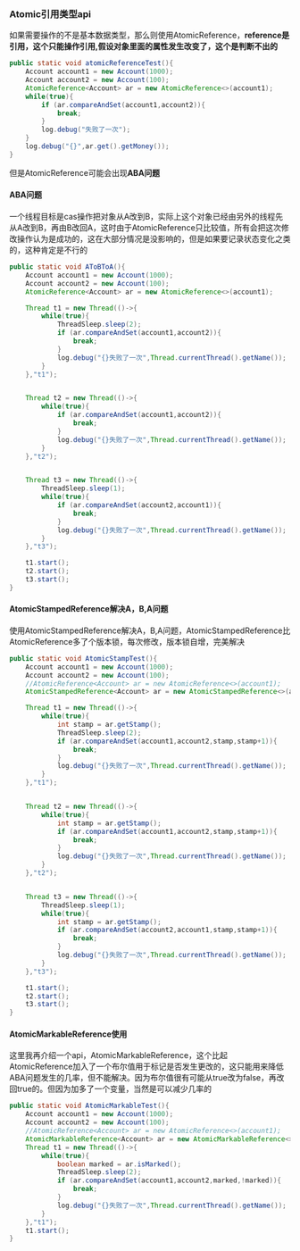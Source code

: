 ### Atomic引用类型api



如果需要操作的不是基本数据类型，那么则使用AtomicReference，**reference是引用，这个只能操作引用,假设对象里面的属性发生改变了，这个是判断不出的**

```java
public static void atomicReferenceTest(){
    Account account1 = new Account(1000);
    Account account2 = new Account(100);
    AtomicReference<Account> ar = new AtomicReference<>(account1);
    while(true){
        if (ar.compareAndSet(account1,account2)){
            break;
        }
        log.debug("失败了一次");
    }
    log.debug("{}",ar.get().getMoney());
}
```



但是AtomicReference可能会出现**ABA问题**




#### ABA问题

一个线程目标是cas操作把对象从A改到B，实际上这个对象已经由另外的线程先从A改到B，再由B改回A，这时由于AtomicReference只比较值，所有会把这次修改操作认为是成功的，这在大部分情况是没影响的，但是如果要记录状态变化之类的，这种肯定是不行的

```java
public static void AToBToA(){
    Account account1 = new Account(1000);
    Account account2 = new Account(100);
    AtomicReference<Account> ar = new AtomicReference<>(account1);

    Thread t1 = new Thread(()->{
        while(true){
            ThreadSleep.sleep(2);
            if (ar.compareAndSet(account1,account2)){
                break;
            }
            log.debug("{}失败了一次",Thread.currentThread().getName());
        }
    },"t1");


    Thread t2 = new Thread(()->{
        while(true){
            if (ar.compareAndSet(account1,account2)){
                break;
            }
            log.debug("{}失败了一次",Thread.currentThread().getName());
        }
    },"t2");


    Thread t3 = new Thread(()->{
        ThreadSleep.sleep(1);
        while(true){
            if (ar.compareAndSet(account2,account1)){
                break;
            }
            log.debug("{}失败了一次",Thread.currentThread().getName());
        }
    },"t3");

    t1.start();
    t2.start();
    t3.start();
}
```



#### AtomicStampedReference解决A，B,A问题

使用AtomicStampedReference解决A，B,A问题，AtomicStampedReference比AtomicReference多了个版本锁，每次修改，版本锁自增，完美解决

```java
public static void AtomicStampTest(){
    Account account1 = new Account(1000);
    Account account2 = new Account(100);
    //AtomicReference<Account> ar = new AtomicReference<>(account1);
    AtomicStampedReference<Account> ar = new AtomicStampedReference<>(account1,0);

    Thread t1 = new Thread(()->{
        while(true){
            int stamp = ar.getStamp();
            ThreadSleep.sleep(2);
            if (ar.compareAndSet(account1,account2,stamp,stamp+1)){
                break;
            }
            log.debug("{}失败了一次",Thread.currentThread().getName());
        }
    },"t1");


    Thread t2 = new Thread(()->{
        while(true){
            int stamp = ar.getStamp();
            if (ar.compareAndSet(account1,account2,stamp,stamp+1)){
                break;
            }
            log.debug("{}失败了一次",Thread.currentThread().getName());
        }
    },"t2");


    Thread t3 = new Thread(()->{
        ThreadSleep.sleep(1);
        while(true){
            int stamp = ar.getStamp();
            if (ar.compareAndSet(account2,account1,stamp,stamp+1)){
                break;
            }
            log.debug("{}失败了一次",Thread.currentThread().getName());
        }
    },"t3");

    t1.start();
    t2.start();
    t3.start();
}
```



#### AtomicMarkableReference使用

这里我再介绍一个api，AtomicMarkableReference，这个比起AtomicReference加入了一个布尔值用于标记是否发生更改的，这只能用来降低ABA问题发生的几率，但不能解决。因为布尔值很有可能从true改为false，再改回true的。但因为加多了一个变量，当然是可以减少几率的

```java
public static void AtomicMarkableTest(){
    Account account1 = new Account(1000);
    Account account2 = new Account(100);
    //AtomicReference<Account> ar = new AtomicReference<>(account1);
    AtomicMarkableReference<Account> ar = new AtomicMarkableReference<>(account1,false);
    Thread t1 = new Thread(()->{
        while(true){
            boolean marked = ar.isMarked();
            ThreadSleep.sleep(2);
            if (ar.compareAndSet(account1,account2,marked,!marked)){
                break;
            }
            log.debug("{}失败了一次",Thread.currentThread().getName());
        }
    },"t1");
    t1.start();
}
```